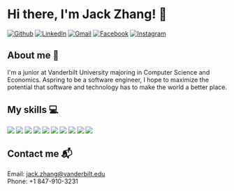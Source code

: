 # Hi there, I'm Jack Zhang! :wave:
<p><a href="https://github.com/jzjackjz" target="_blank"><img alt="Github" src="https://img.shields.io/badge/GitHub-%2312100E.svg?&style=for-the-badge&logo=Github&logoColor=white" /></a> <a href="https://www.linkedin.com/in/jackzhang10/" target="_blank"><img alt="LinkedIn" src="https://img.shields.io/badge/linkedin-%230077B5.svg?&style=for-the-badge&logo=linkedin&logoColor=white" /></a> <a href="mailto:jack.zhang@vanderbilt.edu" target="_blank"><img alt="Gmail" src="https://img.shields.io/badge/Gmail-D14836?style=for-the-badge&logo=gmail&logoColor=white" /></a> <a href="https://www.facebook.com/jzjackjz/" target="_blank"><img alt="Facebook" src="https://img.shields.io/badge/Facebook-1877F2?style=for-the-badge&logo=facebook&logoColor=white" /></a> <a href="https://www.instagram.com/jzjackjz/" target="_blank"><img alt="Instagram" src="https://img.shields.io/badge/Instagram-E4405F?style=for-the-badge&logo=instagram&logoColor=white" /></a>
</p>


## About me 📖
I'm a junior at Vanderbilt University majoring in Computer Science and Economics. Aspring to be a software engineer, I hope to maximize the potential that software and technology has to make the world a better place.

## My skills :computer:
![](https://img.shields.io/badge/-c++-0073B1?style=flat-square)
![](https://img.shields.io/badge/-java-59788E?style=flat-square)
![](https://img.shields.io/badge/-python-FFDB58?style=flat-square)
![](https://img.shields.io/badge/-sql-ED820E?style=flat-square)
![](https://img.shields.io/badge/-html-FFA500?style=flat-square)
![](https://img.shields.io/badge/-css-0000FF?style=flat-square)
![](https://img.shields.io/badge/-javascript-FFFF00?style=flat-square)
![](https://img.shields.io/badge/-git-FF5349?style=flat-square)
![](https://img.shields.io/badge/-perforce-3CDFFF?style=flat-square)
![](https://img.shields.io/badge/-ue4-BEC2CB?style=flat-square)

## Contact me 📬
Email: jack.zhang@vanderbilt.edu <br />
Phone: +1 847-910-3231
